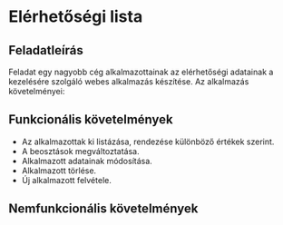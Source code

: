# Elérhetőségi lista
## Feladatleírás
Feladat egy nagyobb cég alkalmazottainak az elérhetőségi adatainak a kezelésére szolgáló webes alkalmazás készítése. Az alkalmazás követelményei:
## Funkcionális követelmények
- Az alkalmazottak ki listázása, rendezése különböző értékek szerint.
- A beosztások megváltoztatása.
- Alkalmazott adatainak módosítása.
- Alkalmazott törlése.
- Új alkalmazott felvétele.
## Nemfunkcionális követelmények
